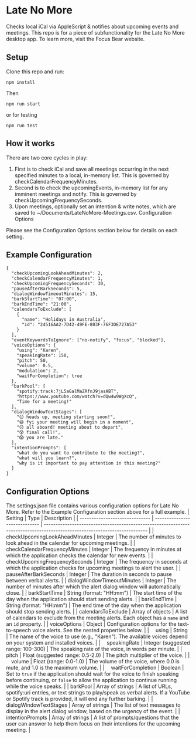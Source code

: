 # Late No More

Checks local iCal via AppleScript & notifies about upcoming events and meetings. This repo is for a piece of subfunctionality for the Late No More desktop app. To learn more, visit the Focus Bear website.

## Setup

Clone this repo and run:

`npm install`

Then

`npm run start`

or for testing

`npm run test`

## How it works

There are two core cycles in play:

1. First is to check iCal and save all meetings occurring in the next specified minutes to a local, in-memory list. This is governed by checkCalendarFrequencyMinutes.
2. Second is to check the upcomingEvents, in-memory list for any imminent meetings and notify. This is governed by checkUpcomingFrequencySeconds.
3. Upon meetings, optionally set an intention & write notes, which are saved to ~/Documents/LateNoMore-Meetings.csv.
   Configuration Options

Please see the Configuration Options section below for details on each setting.

## Example Configuration

```
{
  "checkUpcomingLookAheadMinutes": 2,
  "checkCalendarFrequencyMinutes": 1,
  "checkUpcomingFrequencySeconds": 30,
  "pauseAfterBarkSeconds": 5,
  "dialogWindowTimeoutMinutes": 15,
  "barkStartTime": "07:00",
  "barkEndTime": "21:00",
  "calendarsToExclude": [
    {
      "name": "Holidays in Australia",
      "id": "24516AA2-7D42-49FE-803F-76F3DE727A53"
    }
  ],
  "eventKeywordsToIgnore": ["no-notify", "focus", "blocked"],
  "voiceOptions": {
    "using": "Karen",
    "speakingRate": 150,
    "pitch": 50,
    "volume": 0.5,
    "modulation": 2,
    "waitForCompletion": true
  },
  "barkPool": [
    "spotify:track:7jL5aGalMaZRfnJ9jasABT",
    "https://www.youtube.com/watch?v=dQw4w9WgXcQ",
    "Time for a meeting!"
  ],
  "dialogWindowTextStages": [
    "😊 heads up, meeting starting soon!",
    "😅 fyi your meeting will begin in a moment",
    "😥 all aboard! meeting about to depart",
    "😰 final call!",
    "😱 you are late."
  ],
  "intentionPrompts": [
    "what do you want to contribute to the meeting?",
    "what will you learn?",
    "why is it important to pay attention in this meeting?"
  ]
}
```

## Configuration Options

The settings.json file contains various configuration options for Late No More. Refer to the Example Configuration section above for a full example.
| Setting                        | Type                          | Description                                                                                                                |
| ------------------------------ | ----------------------------- | -------------------------------------------------------------------------------------------------------------------------- |
| checkUpcomingLookAheadMinutes  | Integer                       | The number of minutes to look ahead in the calendar for upcoming meetings.                                                 |
| checkCalendarFrequencyMinutes  | Integer                       | The frequency in minutes at which the application checks the calendar for new events.                                      |
| checkUpcomingFrequencySeconds  | Integer                       | The frequency in seconds at which the application checks for upcoming meetings to alert the user.                          |
| pauseAfterBarkSeconds          | Integer                       | The duration in seconds to pause between verbal alerts.                                                                   |
| dialogWindowTimeoutMinutes     | Integer                       | The number of minutes after which the alert dialog window will automatically close.                                       |
| barkStartTime                  | String (format: "HH:mm")      | The start time of the day when the application should start sending alerts.                                               |
| barkEndTime                    | String (format: "HH:mm")      | The end time of the day when the application should stop sending alerts.                                                  |
| calendarsToExclude             | Array of objects              | A list of calendars to exclude from the meeting alerts. Each object has a `name` and an `id` property.                   |
| voiceOptions                   | Object                        | Configuration options for the text-to-speech voice alerts. See the nested properties below.                               |
| &emsp;using                    | String                        | The name of the voice to use (e.g., "Karen"). The available voices depend on your system and installed voices.            |
| &emsp;speakingRate             | Integer (suggested range: 100-300) | The speaking rate of the voice, in words per minute.             |
| &emsp;pitch                    | Float (suggested range: 0.5-2.0)   | The pitch multiplier of the voice.                               |
| &emsp;volume                   | Float (range: 0.0-1.0)        | The volume of the voice, where 0.0 is mute, and 1.0 is the maximum volume.                                                |
| &emsp;waitForCompletion        | Boolean                       | Set to `true` if the application should wait for the voice to finish speaking before continuing, or `false` to allow the application to continue running while the voice speaks. |
| barkPool                       | Array of strings              | A list of URLs, spotify:uri entries, or text strings to play/speak as verbal alerts. If a YouTube or Spotify track is provided, it will end any further barking. |
| dialogWindowTextStages         | Array of strings              | The list of text messages to display in the alert dialog window, based on the urgency of the event.                       |
| intentionPrompts               | Array of strings              | A list of prompts/questions that the user can answer to help them focus on their intentions for the upcoming meeting.     |
